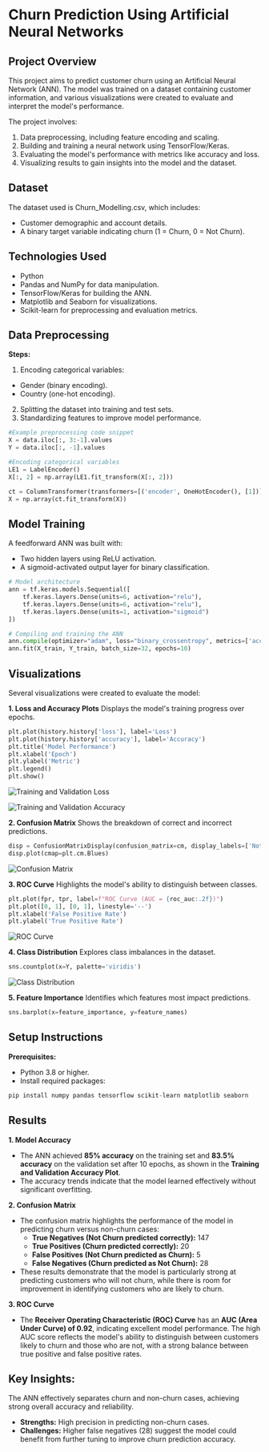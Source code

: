 # Churn Prediction Using Artificial Neural Networks

## Project Overview
This project aims to predict customer churn using an Artificial Neural Network (ANN). The model was trained on a dataset containing customer information, and various visualizations were created to evaluate and interpret the model's performance.

The project involves:
1. Data preprocessing, including feature encoding and scaling.
2. Building and training a neural network using TensorFlow/Keras.
3. Evaluating the model's performance with metrics like accuracy and loss.
4. Visualizing results to gain insights into the model and the dataset.

## Dataset
The dataset used is Churn_Modelling.csv, which includes:

- Customer demographic and account details.
- A binary target variable indicating churn (1 = Churn, 0 = Not Churn).

## Technologies Used
- Python
- Pandas and NumPy for data manipulation.
- TensorFlow/Keras for building the ANN.
- Matplotlib and Seaborn for visualizations.
- Scikit-learn for preprocessing and evaluation metrics.

## Data Preprocessing
**Steps:**
1. Encoding categorical variables:
  - Gender (binary encoding).
  - Country (one-hot encoding).
2. Splitting the dataset into training and test sets.
3. Standardizing features to improve model performance.

```python
#Example preprocessing code snippet
X = data.iloc[:, 3:-1].values
Y = data.iloc[:, -1].values

#Encoding categorical variables
LE1 = LabelEncoder()
X[:, 2] = np.array(LE1.fit_transform(X[:, 2]))

ct = ColumnTransformer(transformers=[('encoder', OneHotEncoder(), [1])], remainder="passthrough")
X = np.array(ct.fit_transform(X))
```

## Model Training
A feedforward ANN was built with:

- Two hidden layers using ReLU activation.
- A sigmoid-activated output layer for binary classification.

```python
# Model architecture
ann = tf.keras.models.Sequential([
    tf.keras.layers.Dense(units=6, activation="relu"),
    tf.keras.layers.Dense(units=6, activation="relu"),
    tf.keras.layers.Dense(units=1, activation="sigmoid")
])

# Compiling and training the ANN
ann.compile(optimizer="adam", loss="binary_crossentropy", metrics=['accuracy'])
ann.fit(X_train, Y_train, batch_size=32, epochs=10)
```

## Visualizations
Several visualizations were created to evaluate the model:

**1. Loss and Accuracy Plots**
Displays the model's training progress over epochs.

```python
plt.plot(history.history['loss'], label='Loss')
plt.plot(history.history['accuracy'], label='Accuracy')
plt.title('Model Performance')
plt.xlabel('Epoch')
plt.ylabel('Metric')
plt.legend()
plt.show()
```

![Training and Validation Loss](https://github.com/user-attachments/assets/daf2c395-490f-40ba-b6f2-c7e1670c191a)

![Training and Validation Accuracy](https://github.com/user-attachments/assets/cb7948f1-7042-4391-8c95-fb5dd7640a60)

**2. Confusion Matrix**
Shows the breakdown of correct and incorrect predictions.

```python
disp = ConfusionMatrixDisplay(confusion_matrix=cm, display_labels=['Not Churn', 'Churn'])
disp.plot(cmap=plt.cm.Blues)
```

![Confusion Matrix](https://github.com/user-attachments/assets/99a6ad07-6e2e-4043-880a-400e4df392d7)


**3. ROC Curve**
Highlights the model's ability to distinguish between classes.

```python
plt.plot(fpr, tpr, label=f"ROC Curve (AUC = {roc_auc:.2f})")
plt.plot([0, 1], [0, 1], linestyle='--')
plt.xlabel('False Positive Rate')
plt.ylabel('True Positive Rate')
```

![ROC Curve](https://github.com/user-attachments/assets/31d3eca2-b37b-428a-aced-a8fe8232e4dc)

**4. Class Distribution**
Explores class imbalances in the dataset.

```python
sns.countplot(x=Y, palette='viridis')
```

![Class Distribution](https://github.com/user-attachments/assets/e68a2263-c6d4-42cc-966e-56b3a7d97dd9)

**5. Feature Importance**
Identifies which features most impact predictions.

```python
sns.barplot(x=feature_importance, y=feature_names)
```

## Setup Instructions
**Prerequisites:**
- Python 3.8 or higher.
- Install required packages:
```python
pip install numpy pandas tensorflow scikit-learn matplotlib seaborn
```

## Results
**1. Model Accuracy**
- The ANN achieved **85% accuracy** on the training set and **83.5% accuracy** on the validation set after 10 epochs, as shown in the **Training and Validation Accuracy Plot**.
- The accuracy trends indicate that the model learned effectively without significant overfitting.

**2. Confusion Matrix**
- The confusion matrix highlights the performance of the model in predicting churn versus non-churn cases:
  - **True Negatives (Not Churn predicted correctly):** 147
  - **True Positives (Churn predicted correctly):** 20
  - **False Positives (Not Churn predicted as Churn):** 5
  - **False Negatives (Churn predicted as Not Churn):** 28
- These results demonstrate that the model is particularly strong at predicting customers who will not churn, while there is room for improvement in identifying customers who are likely to churn.

**3. ROC Curve**
- The **Receiver Operating Characteristic (ROC) Curve** has an **AUC (Area Under Curve) of 0.92**, indicating excellent model performance.
The high AUC score reflects the model's ability to distinguish between customers likely to churn and those who are not, with a strong balance between true positive and false positive rates.

## Key Insights:
The ANN effectively separates churn and non-churn cases, achieving strong overall accuracy and reliability.
- **Strengths:** High precision in predicting non-churn cases.
- **Challenges:** Higher false negatives (28) suggest the model could benefit from further tuning to improve churn prediction accuracy.
